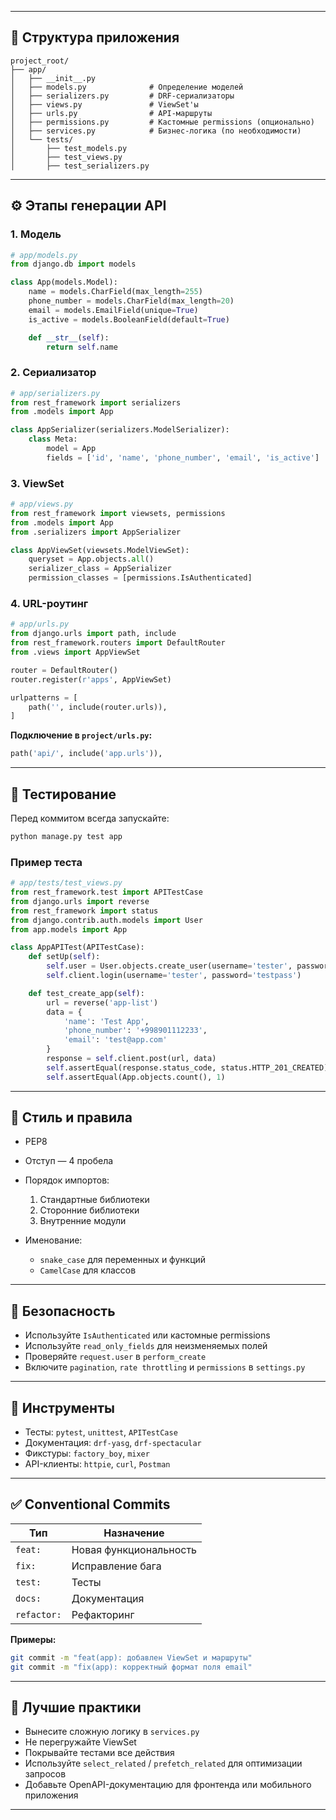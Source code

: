 
---

## 📁 Структура приложения

```
project_root/
├── app/
│   ├── __init__.py
│   ├── models.py              # Определение моделей
│   ├── serializers.py         # DRF-сериализаторы
│   ├── views.py               # ViewSet'ы
│   ├── urls.py                # API-маршруты
│   ├── permissions.py         # Кастомные permissions (опционально)
│   ├── services.py            # Бизнес-логика (по необходимости)
│   └── tests/
│       ├── test_models.py
│       ├── test_views.py
│       ├── test_serializers.py
```

---

## ⚙️ Этапы генерации API

### 1. Модель

```python
# app/models.py
from django.db import models

class App(models.Model):
    name = models.CharField(max_length=255)
    phone_number = models.CharField(max_length=20)
    email = models.EmailField(unique=True)
    is_active = models.BooleanField(default=True)

    def __str__(self):
        return self.name
```

### 2. Сериализатор

```python
# app/serializers.py
from rest_framework import serializers
from .models import App

class AppSerializer(serializers.ModelSerializer):
    class Meta:
        model = App
        fields = ['id', 'name', 'phone_number', 'email', 'is_active']
```

### 3. ViewSet

```python
# app/views.py
from rest_framework import viewsets, permissions
from .models import App
from .serializers import AppSerializer

class AppViewSet(viewsets.ModelViewSet):
    queryset = App.objects.all()
    serializer_class = AppSerializer
    permission_classes = [permissions.IsAuthenticated]
```

### 4. URL-роутинг

```python
# app/urls.py
from django.urls import path, include
from rest_framework.routers import DefaultRouter
from .views import AppViewSet

router = DefaultRouter()
router.register(r'apps', AppViewSet)

urlpatterns = [
    path('', include(router.urls)),
]
```

**Подключение в `project/urls.py`:**

```python
path('api/', include('app.urls')),
```

---

## 🧪 Тестирование

Перед коммитом всегда запускайте:

```bash
python manage.py test app
```

### Пример теста

```python
# app/tests/test_views.py
from rest_framework.test import APITestCase
from django.urls import reverse
from rest_framework import status
from django.contrib.auth.models import User
from app.models import App

class AppAPITest(APITestCase):
    def setUp(self):
        self.user = User.objects.create_user(username='tester', password='testpass')
        self.client.login(username='tester', password='testpass')

    def test_create_app(self):
        url = reverse('app-list')
        data = {
            'name': 'Test App',
            'phone_number': '+998901112233',
            'email': 'test@app.com'
        }
        response = self.client.post(url, data)
        self.assertEqual(response.status_code, status.HTTP_201_CREATED)
        self.assertEqual(App.objects.count(), 1)
```

---

## 🧹 Стиль и правила

* PEP8

* Отступ — 4 пробела

* Порядок импортов:

  1. Стандартные библиотеки
  2. Сторонние библиотеки
  3. Внутренние модули

* Именование:

  * `snake_case` для переменных и функций
  * `CamelCase` для классов

---

## 🔐 Безопасность

* Используйте `IsAuthenticated` или кастомные permissions
* Используйте `read_only_fields` для неизменяемых полей
* Проверяйте `request.user` в `perform_create`
* Включите `pagination`, `rate throttling` и `permissions` в `settings.py`

---

## 🧰 Инструменты

* Тесты: `pytest`, `unittest`, `APITestCase`
* Документация: `drf-yasg`, `drf-spectacular`
* Фикстуры: `factory_boy`, `mixer`
* API-клиенты: `httpie`, `curl`, `Postman`

---

## ✅ Conventional Commits

| Тип         | Назначение             |
| ----------- | ---------------------- |
| `feat:`     | Новая функциональность |
| `fix:`      | Исправление бага       |
| `test:`     | Тесты                  |
| `docs:`     | Документация           |
| `refactor:` | Рефакторинг            |

**Примеры:**

```bash
git commit -m "feat(app): добавлен ViewSet и маршруты"
git commit -m "fix(app): корректный формат поля email"
```

---

## 🧠 Лучшие практики

* Вынесите сложную логику в `services.py`
* Не перегружайте ViewSet
* Покрывайте тестами все действия
* Используйте `select_related` / `prefetch_related` для оптимизации запросов
* Добавьте OpenAPI-документацию для фронтенда или мобильного приложения

---

